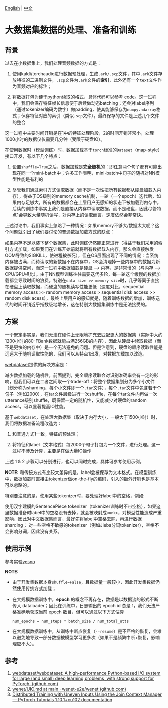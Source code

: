 [English](./how_to_prepare_large_dataset.md) | [中文](./how_to_prepare_large_dataset_ch.md)

# 大数据集数据的处理、准备和训练

## 背景

过去在小数据集上，我们处理音频数据的方式是：

1. 使用kaldi/torchaudio进行数据预处理，生成`.ark/.scp`文件，其中`.ark`文件存放特征的二进制文件，`.scp`文件为`.ark`文件的**索引**，此外还有一个`text`文件作为音频对应的标注；

2. 将数据打包为便于python读取的格式，具体代码可以参考 [code](../cat/utils/pipeline/asr.py#L20)。这一过程中，我们会保存特征帧长信息便于后续做动态batching；还会对label序列（通过tokenizer编码为数字）做padding，使其能够保存为`numpy.ndarray`格式；保存特征对应的索引（类似`.scp`文件）。最终保存的文件是上述几个文件的整合

这一过程中主要时间开销是在1中的特征处理阶段，2的时间开销非常小，处理1000小时的数据仅仅需要几分钟（受限于硬盘IO）。

在使用数据时（模型训练）时，数据加载基于`torch`标准的`Dataset`（map-style）接口开发，有以下几个特点：

1. 设置`shuffle=True`之后，数据加载是**完全随机**的：即任意两个句子都有可能出现在同一个mini-batch中；许多工作表明，mini-batch中句子的随机对NN模型性能是有利的

2. 尽管我们通过索引方式读取数据（而不是一次性把所有数据都从硬盘加载入内存），得益于OS级别的memory cache机制，一轮（一个epoch）迭代后，如果内存足够大，所有的数据都会在上层用户无感知的状态下被加载到内存中。后续的训练中事实上我们是直接从内存中读取数据，而不是硬盘，因此尽管特点1会导致大量随机读写，对内存上的读取而言，速度依然会非常快。

上述讨论中，我们事实上忽略了一种情况：如果memory不够大/数据太大呢？这个问题就引出了我们要讨论的普通数据加载方式的缺点：

如果内存不足以装下整个数据集，此时训练仍然能正常进行（得益于我们采用的索引方式加载，如果我们在训练开始前就将所有数据载入内存，那么会直接触发OOM导致的SIGKILL，使进程被杀死），但在OS层面出现了不同的情况：当系统内存被占满，而待读取的新数据不在内存中，OS会清理掉一些内存中的数据为新数据提供空间，而这一过程中数据加载是硬盘 --> 内存，是非常慢的（与内存 --> CPU/GPU相比）。由于NN模型训练往往需要迭代多轮，每一轮这个缓慢的数据加载都会导致时间的浪费。特别在`data size >> memory size`时，几乎等同于直接在硬盘上读取数据，而硬盘的随机读写性能更低（速度对比，sequential memory access >> random memory access > sequential disk access >> random disk acess），最终上层用户的感知就是，随着训练数据的增加，训练迭代的时间开销近乎指数级地增长，这在特别大数据集训练中是无法接受的。

## 方案

一个既定事实是，我们无法在硬件上无限地扩充去匹配更大的数据集（实际中大约1200小时的80-FBank数据就能占满256GB的内存），因此从硬盘中读取数据（而不是更快的内存中）是一个无法避免的问题。但是注意到，硬盘的顺序读取性能是远远大于随机读取性能的，我们可以从特点1出发，对数据加载加以改造。

[webdataset](https://github.com/webdataset/webdataset)提供的解决方案是：

减少数据加载的随机性，前面提到，完全顺序读取会对识别准确率会有一定的影响，但我们可以在二者之间取一个trade-off：将整个数据集划分为多个小文件（划分称为sharding，每个小文件即一个`.tar`文件），每个`.tar`文件中包含若干个句子（例如2000），在tar文件层级进行一次shuffle，在每个tar文件内再做一次 utterance级别shuffle，既保留一定的随机性，又能减少对硬盘的random access，可以显著提高IO性能。

基于`webdataset`，在处理大数据集（取决于内存大小，一般大于1500小时）时，我们将数据准备流程改造为：

1. 和普通方式1一致，特征的预处理；

2. 将特征和label（文本格式）每2000个句子打包为一个文件，进行处理。这一过程不涉及计算，主要是在做大量IO操作

上述 1 & 2 步骤可以分别进行，也可以同时完成，具体可参考使用示例。

**NOTE:**
和传统方式有比较大差异的是，label会被保存为文本格式。在模型训练中，数据加载时直接由tokenizer做on-the-fly的编码，引入的额外开销也是基本可以忽略的。

特别要注意的是，使用某些tokenizer时，要处理好label中的空格，例如:

使用汉字建模的SentencePiece tokenizer（tokenizer训练时不带空格），如果这里数据准备时label中的空格没有去掉，就会被映射成`<unk>`，对模型性能造成严重影响，因此对中文数据集而言，最好先将label中空格去除，再进行数据sharding；
对一些空格不敏感的tokenizer（例如Jieba分词tokenizer），空格不会影响分词，因此没有关系。

## 使用示例

参考实验[yesno](../egs/TEMPLATE/exp/asr-ctc-large-corpora)

**NOTE:** 

- 由于开发集数据本身`shuffle=False`，且数据量一般较小，因此开发集数据仍然使用传统方式加载；
- 在大规模数据训练中，**epoch** 的概念不再存在，数据是以数据流的形式不断传入 dataloader；因此在训练中，日志输出的 epoch id 总是 1，我们无法严格准确地获取当前 epoch 数目，但可以通过以下方式估算
   
   ```
   num_epochs = num_steps * batch_size / num_total_utts
   ```

- 在大规模数据训练中，从训练中断点恢复（`--resume`）是不严格的恢复，会难以避免地导致一部分数据被模型学习更多次（如果不是频繁中断+恢复，影响理应不大）。


## 参考

1. [webdataset/webdataset: A high-performance Python-based I/O system for large (and small) deep learning problems, with strong support for PyTorch. (github.com)](https://github.com/webdataset/webdataset)
2. [wenet/UIO.md at main · wenet-e2e/wenet (github.com)](https://github.com/wenet-e2e/wenet/blob/main/docs/UIO.md)
3. [Distributed Training with Uneven Inputs Using the Join Context Manager — PyTorch Tutorials 1.10.1+cu102 documentation](https://pytorch.org/tutorials/advanced/generic_join.html#how-does-join-work)

